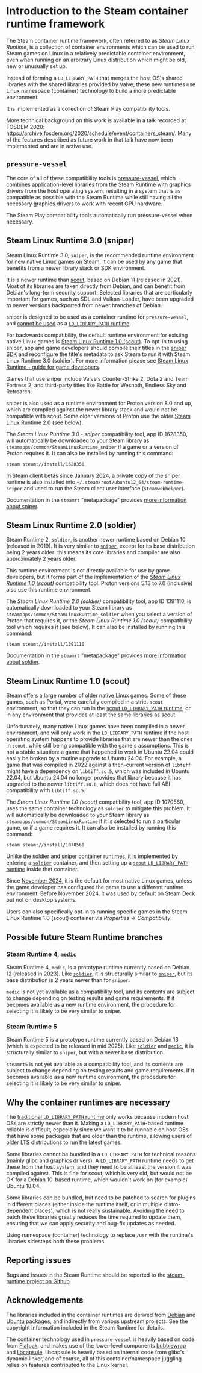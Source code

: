 # Introduction to the Steam container runtime framework

<!-- This document:
Copyright 2022 Collabora Ltd.
SPDX-License-Identifier: MIT
-->

The Steam container runtime framework, often referred to as
*Steam Linux Runtime*, is a collection of container environments
which can be used to run Steam games on Linux in a relatively predictable
container environment, even when running on an arbitrary Linux
distribution which might be old, new or unusually set up.

Instead of forming a `LD_LIBRARY_PATH` that merges the host OS's shared
libraries with the shared libraries provided by Valve, these new runtimes
use Linux namespace (container) technology to build a more predictable
environment.

It is implemented as a collection of Steam Play compatibility tools.

More technical background on this work is available in a talk recorded at
FOSDEM 2020:
<https://archive.fosdem.org/2020/schedule/event/containers_steam/>.
Many of the features described as future work in that talk have now been
implemented and are in active use.

## <a name="pressure-vessel"></a>`pressure-vessel`

The core of all of these compatibility tools is
[pressure-vessel][],
which combines application-level libraries from the Steam Runtime
with graphics drivers from the host operating system, resulting in a
system that is as compatible as possible with the Steam Runtime
while still having all the necessary graphics drivers to work with recent
GPU hardware.

The Steam Play compatibility tools automatically run pressure-vessel
when necessary.

## <a name="sniper"></a>Steam Linux Runtime 3.0 (sniper)

[sniper]: #sniper

Steam Linux Runtime 3.0, `sniper`,
is the recommended runtime environment for new native Linux games on Steam.
It can be used by any game that benefits from a newer library stack
or SDK environment.

It is a newer runtime than
[scout][ldlp], based on Debian 11 (released in 2021).
Most of its libraries are taken directly from Debian, and can benefit
from Debian's long-term security support.
Selected libraries that are particularly important for games, such as
SDL and Vulkan-Loader, have been upgraded to newer versions backported
from newer branches of Debian.

sniper is designed to be used as a container runtime for `pressure-vessel`,
and [cannot be used](#why) as a
[`LD_LIBRARY_PATH` runtime][ldlp].

For backwards compatibility,
the default runtime environment for existing native Linux games is
[Steam Linux Runtime 1.0 (scout)][scout-on-soldier].
To opt-in to using sniper,
app and game developers should compile their titles in the
[sniper SDK][]
and reconfigure the title's metadata to ask Steam to run it with
Steam Linux Runtime 3.0 (soldier).
For more information please see
[Steam Linux Runtime - guide for game developers][SLR for game developers].

Games that use sniper include Valve's
Counter-Strike 2,
Dota 2 and
Team Fortress 2,
and third-party titles like
Battle for Wesnoth,
Endless Sky and
Retroarch.

sniper is also used as a runtime environment for Proton version 8.0 and up,
which are compiled against the newer library stack and would not
be compatible with scout.
Some older versions of Proton use the older
[Steam Linux Runtime 2.0][soldier] (see below).

The *Steam Linux Runtime 3.0 - sniper* compatibility tool, app ID 1628350,
will automatically be downloaded to your Steam library as
`steamapps/common/SteamLinuxRuntime_sniper` if a game or a version of
Proton requires it.
It can also be installed by running this command:

    steam steam://install/1628350

In Steam client betas since January 2024, a private copy of the sniper
runtime is also installed into `~/.steam/root/ubuntu12_64/steam-runtime-sniper`
and used to run the Steam client user interface (`steamwebhelper`).

Documentation in the `steamrt` "metapackage" provides
[more information about sniper](https://gitlab.steamos.cloud/steamrt/steamrt/-/blob/steamrt/sniper/README.md).

## <a name="soldier"></a>Steam Linux Runtime 2.0 (soldier)

[soldier]: #soldier

Steam Runtime 2, `soldier`, is another newer runtime based on Debian 10
(released in 2019).
It is very similar to [`sniper`](#sniper), except for its base distribution
being 2 years older: this means its core libraries and compiler are also
approximately 2 years older.

This runtime environment is not directly available for use by game developers,
but it forms part of the implementation of the
[*Steam Linux Runtime 1.0 (scout)*][scout-on-soldier]
compatibility tool.
Proton versions 5.13 to 7.0 (inclusive) also use this runtime environment.

The *Steam Linux Runtime 2.0 (soldier)* compatibility tool, app ID 1391110,
is automatically downloaded to your Steam library as
`steamapps/common/SteamLinuxRuntime_soldier` when you select a version
of Proton that requires it, or the *Steam Linux Runtime 1.0 (scout)*
compatibility tool which requires it (see below).
It can also be installed by running this command:

    steam steam://install/1391110

Documentation in the `steamrt` "metapackage" provides
[more information about soldier](https://gitlab.steamos.cloud/steamrt/steamrt/-/blob/steamrt/soldier/README.md).

## <a name="scout-on-soldier"></a>Steam Linux Runtime 1.0 (scout)

[scout-on-soldier]: #scout-on-soldier

Steam offers a large number of older native Linux games.
Some of these games, such as Portal, were carefully compiled in
a strict `scout` environment, so that they can run in the
[scout `LD_LIBRARY_PATH` runtime][ldlp],
or in any environment that provides at least the same libraries as scout.

Unfortunately, many native Linux games have been compiled in a newer
environment, and will only work in the `LD_LIBRARY_PATH` runtime
if the host operating system happens to provide libraries that are newer
than the ones in `scout`, while still being compatible with the game's
assumptions.
This is not a stable situation: a game that happened to work in Ubuntu
22.04 could easily be broken by a routine upgrade to Ubuntu 24.04.
For example,
a game that was compiled in 2022 against a then-current version of `libtiff`
might have a dependency on `libtiff.so.5`,
which was included in Ubuntu 22.04,
but Ubuntu 24.04 no longer provides that library because it has upgraded
to the newer `libtiff.so.6`,
which does not have full ABI compatibility with `libtiff.so.5`.

The *Steam Linux Runtime 1.0 (scout)* compatibility tool, app ID 1070560,
uses the same container technology as `soldier` to mitigate this problem.
It will automatically be downloaded to your Steam library as
`steamapps/common/SteamLinuxRuntime` if it is selected to run a particular
game, or if a game requires it.
It can also be installed by running this command:

    steam steam://install/1070560

Unlike the [soldier](#soldier) and [sniper](#sniper) container runtimes,
it is implemented by entering a [`soldier`](#soldier) container, and then
setting up a [`scout` `LD_LIBRARY_PATH` runtime][ldlp] inside that container.

Since [November 2024][Steam client 2024-11-05],
it is the default for most native Linux games,
unless the game developer has configured the game to use a different
runtime environment.
Before November 2024,
it was used by default on Steam Deck but not on desktop systems.

Users can also specifically opt-in to running specific games in the
Steam Linux Runtime 1.0 (scout) container via *Properties* → *Compatibility*.

[Steam client 2024-11-05]: https://store.steampowered.com/news/collection/steam/?emclan=103582791457287600&emgid=4472730495692571024

## Possible future Steam Runtime branches

### <a name="medic"></a>Steam Runtime 4, `medic`

[medic]: #medic

Steam Runtime 4, `medic`, is a prototype runtime currently based on Debian 12
(released in 2023).
Like [`soldier`][soldier],
it is structurally similar to [`sniper`][sniper],
but its base distribution is 2 years newer than for `sniper`.

`medic` is not yet available as a compatibility tool, and its
contents are subject to change depending on testing results and game
requirements.
If it becomes available as a new runtime environment,
the procedure for selecting it is likely to be very similar to sniper.

### <a name="steamrt5"></a>Steam Runtime 5

[steamrt5]: #steamrt5

Steam Runtime 5 is a prototype runtime currently based on Debian 13
(which is expected to be released in mid 2025).
Like [`soldier`][soldier] and [`medic`][medic],
it is structurally similar to `sniper`,
but with a newer base distribution.

`steamrt5` is not yet available as a compatibility tool, and its
contents are subject to change depending on testing results and game
requirements.
If it becomes available as a new runtime environment,
the procedure for selecting it is likely to be very similar to sniper.

## <a name="why"></a>Why the container runtimes are necessary

[why]: #why

The [traditional `LD_LIBRARY_PATH` runtime][ldlp]
only works because modern host OSs are strictly newer than it.
Making a `LD_LIBRARY_PATH`-based runtime reliable is difficult, especially
since we want it to be runnable on host OSs that have some packages that
are older than the runtime, allowing users of older LTS distributions to
run the latest games.

Some libraries cannot be bundled in a `LD_LIBRARY_PATH` for technical
reasons (mainly glibc and graphics drivers). A `LD_LIBRARY_PATH` runtime
needs to get these from the host system, and they need to be at least the
version it was compiled against. This is fine for scout, which is very
old, but would not be OK for a Debian 10-based runtime, which wouldn't work
on (for example) Ubuntu 18.04.

Some libraries *can* be bundled, but need to be patched to search for
plugins in different places (either inside the runtime itself, or in
multiple distro-dependent places), which is not really sustainable.
Avoiding the need to patch these libraries greatly reduces the time
required to update them, ensuring that we can apply security and
bug-fix updates as needed.

Using namespace (container) technology to replace `/usr` with the
runtime's libraries sidesteps both these problems.

## Reporting issues

Bugs and issues in the Steam Runtime should be reported to the
[steam-runtime project on Github][Steam Runtime issues].

## Acknowledgements

The libraries included in the container runtimes are derived
from [Debian][] and [Ubuntu][]
packages, and indirectly from various upstream projects.
See the copyright information included in the Steam Runtime for details.

The container technology used in `pressure-vessel` is heavily based on
code from [Flatpak][], and makes use of the
lower-level components [bubblewrap][] and [libcapsule][].
libcapsule is heavily based on internal code from glibc's dynamic linker,
and of course, all of this container/namespace juggling relies on features
contributed to the Linux kernel.

<!-- References -->

[Debian]: https://www.debian.org/
[Dota 2 scout SLR]: https://store.steampowered.com/news/app/570/view/4978168332488878344
[Dota 2 sniper]: https://mastodon.social/@TTimo/110578711292322771
[Dota 2]: https://store.steampowered.com/app/570/Dota_2/
[Endless Sky]: https://endless-sky.github.io/
[Flatpak]: https://flatpak.org/
[Retroarch]: https://www.retroarch.com/
[SLR for game developers]: slr-for-game-developers.md
[Steam Runtime issues]: https://github.com/ValveSoftware/steam-runtime/issues
[Ubuntu]: https://ubuntu.com/
[bubblewrap]: https://github.com/containers/bubblewrap
[ldlp]: ld-library-path-runtime.md
[libcapsule]: https://gitlab.collabora.com/vivek/libcapsule
[pressure-vessel]: pressure-vessel.md
[sniper SDK]: https://gitlab.steamos.cloud/steamrt/sniper/sdk/-/blob/steamrt/sniper/README.md
